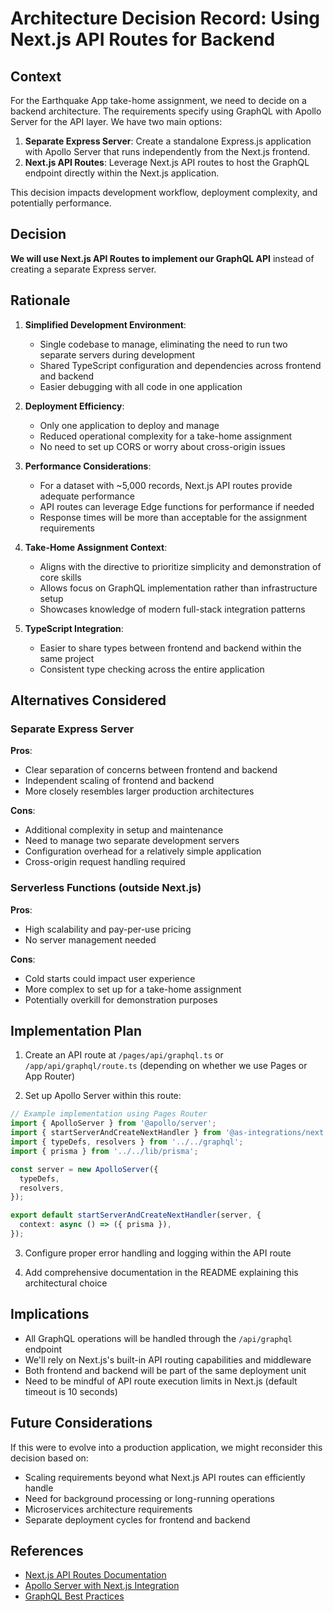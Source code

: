 # Architecture Decision Record: Using Next.js API Routes for Backend

## Context

For the Earthquake App take-home assignment, we need to decide on a backend architecture. The requirements specify using GraphQL with Apollo Server for the API layer. We have two main options:

1. **Separate Express Server**: Create a standalone Express.js application with Apollo Server that runs independently from the Next.js frontend.
2. **Next.js API Routes**: Leverage Next.js API routes to host the GraphQL endpoint directly within the Next.js application.

This decision impacts development workflow, deployment complexity, and potentially performance.

## Decision

**We will use Next.js API Routes to implement our GraphQL API** instead of creating a separate Express server.

## Rationale

1. **Simplified Development Environment**:
   - Single codebase to manage, eliminating the need to run two separate servers during development
   - Shared TypeScript configuration and dependencies across frontend and backend
   - Easier debugging with all code in one application

2. **Deployment Efficiency**:
   - Only one application to deploy and manage
   - Reduced operational complexity for a take-home assignment
   - No need to set up CORS or worry about cross-origin issues

3. **Performance Considerations**:
   - For a dataset with ~5,000 records, Next.js API routes provide adequate performance
   - API routes can leverage Edge functions for performance if needed
   - Response times will be more than acceptable for the assignment requirements

4. **Take-Home Assignment Context**:
   - Aligns with the directive to prioritize simplicity and demonstration of core skills
   - Allows focus on GraphQL implementation rather than infrastructure setup
   - Showcases knowledge of modern full-stack integration patterns

5. **TypeScript Integration**:
   - Easier to share types between frontend and backend within the same project
   - Consistent type checking across the entire application

## Alternatives Considered

### Separate Express Server

**Pros**:
- Clear separation of concerns between frontend and backend
- Independent scaling of frontend and backend
- More closely resembles larger production architectures

**Cons**:
- Additional complexity in setup and maintenance
- Need to manage two separate development servers
- Configuration overhead for a relatively simple application
- Cross-origin request handling required

### Serverless Functions (outside Next.js)

**Pros**:
- High scalability and pay-per-use pricing
- No server management needed

**Cons**:
- Cold starts could impact user experience
- More complex to set up for a take-home assignment
- Potentially overkill for demonstration purposes

## Implementation Plan

1. Create an API route at `/pages/api/graphql.ts` or `/app/api/graphql/route.ts` (depending on whether we use Pages or App Router)

2. Set up Apollo Server within this route:

```typescript
// Example implementation using Pages Router
import { ApolloServer } from '@apollo/server';
import { startServerAndCreateNextHandler } from '@as-integrations/next';
import { typeDefs, resolvers } from '../../graphql';
import { prisma } from '../../lib/prisma';

const server = new ApolloServer({
  typeDefs,
  resolvers,
});

export default startServerAndCreateNextHandler(server, {
  context: async () => ({ prisma }),
});
```

3. Configure proper error handling and logging within the API route

4. Add comprehensive documentation in the README explaining this architectural choice

## Implications

- All GraphQL operations will be handled through the `/api/graphql` endpoint
- We'll rely on Next.js's built-in API routing capabilities and middleware
- Both frontend and backend will be part of the same deployment unit
- Need to be mindful of API route execution limits in Next.js (default timeout is 10 seconds)

## Future Considerations

If this were to evolve into a production application, we might reconsider this decision based on:

- Scaling requirements beyond what Next.js API routes can efficiently handle
- Need for background processing or long-running operations
- Microservices architecture requirements
- Separate deployment cycles for frontend and backend

## References

- [Next.js API Routes Documentation](https://nextjs.org/docs/api-routes/introduction)
- [Apollo Server with Next.js Integration](https://www.apollographql.com/docs/apollo-server/integrations/middleware/#apollo-server-integrations)
- [GraphQL Best Practices](https://graphql.org/learn/best-practices/)
